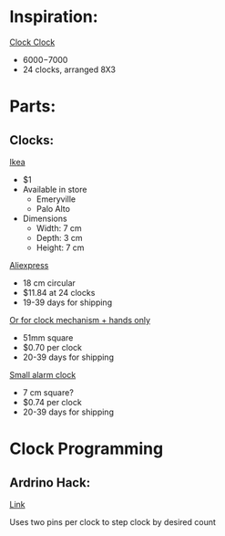Inspiration:
============
[Clock Clock](https://clockclock.com/)

* $6000-$7000
* 24 clocks, arranged 8X3

Parts:
======

Clocks:
-------
[Ikea](http://www.ikea.com/us/en/catalog/products/80196593/)

* $1
* Available in store
    * Emeryville
    * Palo Alto
* Dimensions
    * Width: 7 cm
    * Depth: 3 cm
    * Height: 7 cm

[Aliexpress](https://www.aliexpress.com/item/Horloge-murale-Bathroom-Wall-Clock-Shower-Wall-Analog-Clock-Digital-Temperature-Display-Water-Resistant-with-Sucker/32705076714.html?spm=2114.search0204.3.331.rhXeBC&ws_ab_test=searchweb0_0,searchweb201602_2_10152_10065_10151_10130_5490020_10068_5470017_5560011_10307_10137_10060_10155_10154_10056_10055_10054_10059_100031_10099_5460020_10338_10103_10102_440_10052_10053_10107_10050_10142_10051_10324_10325_5380020_10326_10084_513_10083_10080_10082_10081_10178_10110_10111_10112_10113_10114_143_5570011_10312_10313_10314_10078_10079_9893_10073_5550011-9893,searchweb201603_23,ppcSwitch_5_ppcChannel&btsid=a5ddf835-0ab7-4e64-836b-161bd324ff17&algo_expid=7e10d040-84be-4d84-921f-2b303f45165c-43&algo_pvid=7e10d040-84be-4d84-921f-2b303f45165c)

* 18 cm circular
* $11.84 at 24 clocks
* 19-39 days for shipping

[Or for clock mechanism + hands only](https://www.aliexpress.com/item/Red-Heart-Hands-DIY-Quartz-Wall-Clock-Movement-Mechanism-Repair-Parts-Wonderful-9-7/32829333525.html?spm=2114.search0104.3.53.PQ2cHW&ws_ab_test=searchweb0_0,searchweb201602_4_10152_10065_10151_10130_5490020_10068_5470017_5560011_10307_10137_10060_10155_10154_10056_10055_10054_10059_100031_10099_5460020_10338_10103_10102_440_10052_10053_10107_10050_10142_10051_10324_10325_5380020_9886_10326_10084_513_10083_10080_10082_10081_10178_10110_10111_10112_10113_10114_143_5570011_10312_10313_10314_10078_10079_10073_5550011-9886,searchweb201603_18,ppcSwitch_7&btsid=cbec52c1-2699-47e1-b8e0-f5ad7f22a4fe&algo_expid=6bee0336-b6c7-443b-a8eb-c7abbe7e1f92-6&algo_pvid=6bee0336-b6c7-443b-a8eb-c7abbe7e1f92)

* 51mm square
* $0.70 per clock
* 20-39 days for shipping

[Small alarm clock](https://www.aliexpress.com/item/Vintage-Fine-Square-Trip-Travel-Desktop-Alarm-Clock-Outdoor-Portable-Table-Creative-Gift-High-Quality/32761301063.html?spm=2114.search0104.3.3.Q0x6Ts&ws_ab_test=searchweb0_0,searchweb201602_4_10152_10065_10151_10130_5490020_10068_5470017_5560011_10307_10137_10060_10155_10154_10056_10055_10054_10059_100031_10099_5460020_10338_10103_10102_440_10052_10053_10107_10050_10142_10051_10324_10325_5380020_9886_10326_10084_513_10083_10080_10082_10081_10178_10110_10111_10112_10113_10114_143_5570011_10312_10313_10314_10078_10079_10073_5550011-10102_9886,searchweb201603_18,ppcSwitch_7&btsid=1976cf9e-6b78-4f23-9189-528208e2c71d&algo_expid=b8b94645-d7c6-476f-a107-4d16b242d98b-0&algo_pvid=b8b94645-d7c6-476f-a107-4d16b242d98b)

* 7 cm square?
* $0.74 per clock
* 20-39 days for shipping


Clock Programming
=================

Ardrino Hack:
-------------

[Link](http://www.cibomahto.com/2008/03/controlling-a-clock-with-an-arduino/)

Uses two pins per clock to step clock by desired count
